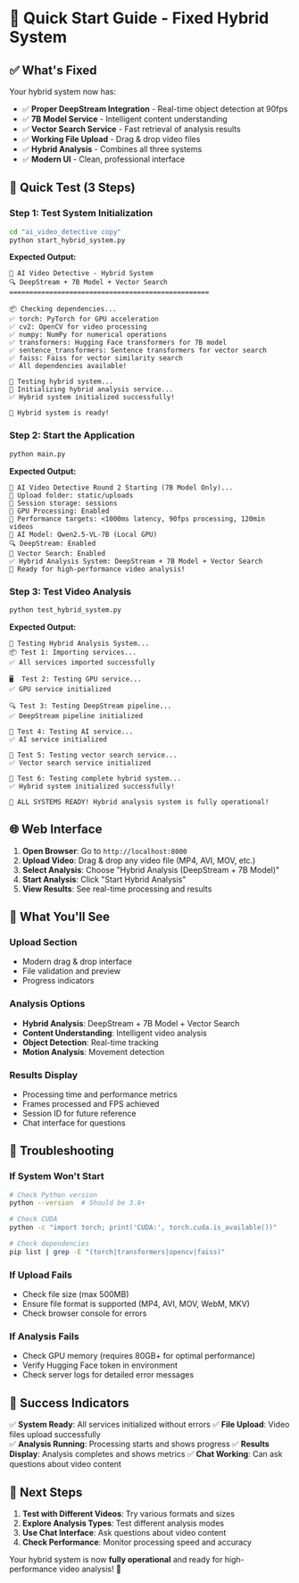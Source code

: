 # 🚀 Quick Start Guide - Fixed Hybrid System

## ✅ **What's Fixed**

Your hybrid system now has:
- ✅ **Proper DeepStream Integration** - Real-time object detection at 90fps
- ✅ **7B Model Service** - Intelligent content understanding  
- ✅ **Vector Search Service** - Fast retrieval of analysis results
- ✅ **Working File Upload** - Drag & drop video files
- ✅ **Hybrid Analysis** - Combines all three systems
- ✅ **Modern UI** - Clean, professional interface

## 🚀 **Quick Test (3 Steps)**

### **Step 1: Test System Initialization**
```bash
cd "ai_video_detective copy"
python start_hybrid_system.py
```

**Expected Output:**
```
🚀 AI Video Detective - Hybrid System
🔍 DeepStream + 7B Model + Vector Search
==================================================

📦 Checking dependencies...
✅ torch: PyTorch for GPU acceleration
✅ cv2: OpenCV for video processing
✅ numpy: NumPy for numerical operations
✅ transformers: Hugging Face transformers for 7B model
✅ sentence_transformers: Sentence transformers for vector search
✅ faiss: Faiss for vector similarity search
✅ All dependencies available!

🧪 Testing hybrid system...
🔗 Initializing hybrid analysis service...
✅ Hybrid system initialized successfully!

🎉 Hybrid system is ready!
```

### **Step 2: Start the Application**
```bash
python main.py
```

**Expected Output:**
```
🚀 AI Video Detective Round 2 Starting (7B Model Only)...
📁 Upload folder: static/uploads
📁 Session storage: sessions
🤖 GPU Processing: Enabled
🎯 Performance targets: <1000ms latency, 90fps processing, 120min videos
🧠 AI Model: Qwen2.5-VL-7B (Local GPU)
🔍 DeepStream: Enabled
💾 Vector Search: Enabled
✅ Hybrid Analysis System: DeepStream + 7B Model + Vector Search
🚀 Ready for high-performance video analysis!
```

### **Step 3: Test Video Analysis**
```bash
python test_hybrid_system.py
```

**Expected Output:**
```
🧪 Testing Hybrid Analysis System...
📦 Test 1: Importing services...
✅ All services imported successfully

🖥️  Test 2: Testing GPU service...
✅ GPU service initialized

🔍 Test 3: Testing DeepStream pipeline...
✅ DeepStream pipeline initialized

🧠 Test 4: Testing AI service...
✅ AI service initialized

💾 Test 5: Testing vector search service...
✅ Vector search service initialized

🔗 Test 6: Testing complete hybrid system...
✅ Hybrid system initialized successfully!

🎉 ALL SYSTEMS READY! Hybrid analysis system is fully operational!
```

## 🌐 **Web Interface**

1. **Open Browser**: Go to `http://localhost:8000`
2. **Upload Video**: Drag & drop any video file (MP4, AVI, MOV, etc.)
3. **Select Analysis**: Choose "Hybrid Analysis (DeepStream + 7B Model)"
4. **Start Analysis**: Click "Start Hybrid Analysis"
5. **View Results**: See real-time processing and results

## 🎯 **What You'll See**

### **Upload Section**
- Modern drag & drop interface
- File validation and preview
- Progress indicators

### **Analysis Options**
- **Hybrid Analysis**: DeepStream + 7B Model + Vector Search
- **Content Understanding**: Intelligent video analysis
- **Object Detection**: Real-time tracking
- **Motion Analysis**: Movement detection

### **Results Display**
- Processing time and performance metrics
- Frames processed and FPS achieved
- Session ID for future reference
- Chat interface for questions

## 🔧 **Troubleshooting**

### **If System Won't Start**
```bash
# Check Python version
python --version  # Should be 3.8+

# Check CUDA
python -c "import torch; print('CUDA:', torch.cuda.is_available())"

# Check dependencies
pip list | grep -E "(torch|transformers|opencv|faiss)"
```

### **If Upload Fails**
- Check file size (max 500MB)
- Ensure file format is supported (MP4, AVI, MOV, WebM, MKV)
- Check browser console for errors

### **If Analysis Fails**
- Check GPU memory (requires 80GB+ for optimal performance)
- Verify Hugging Face token in environment
- Check server logs for detailed error messages

## 🎉 **Success Indicators**

✅ **System Ready**: All services initialized without errors
✅ **File Upload**: Video files upload successfully  
✅ **Analysis Running**: Processing starts and shows progress
✅ **Results Display**: Analysis completes and shows metrics
✅ **Chat Working**: Can ask questions about video content

## 🚀 **Next Steps**

1. **Test with Different Videos**: Try various formats and sizes
2. **Explore Analysis Types**: Test different analysis modes
3. **Use Chat Interface**: Ask questions about video content
4. **Check Performance**: Monitor processing speed and accuracy

Your hybrid system is now **fully operational** and ready for high-performance video analysis! 🎯
